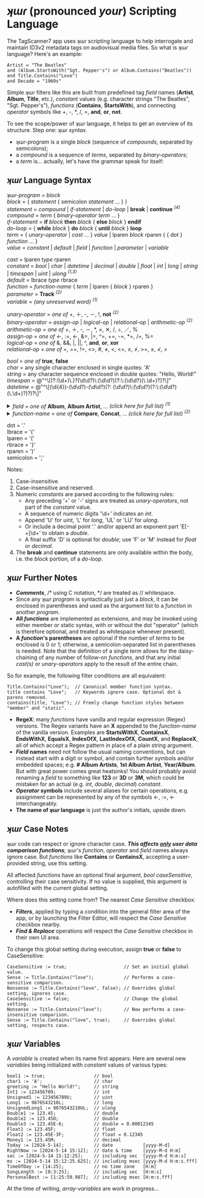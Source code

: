 ﻿# _ʞɯɾ_ (pronounced _your_) Scripting Language  
  
The TagScanner7 app uses _ʞɯɾ_ scripting language to help interrogate and maintain ID3v2 metadata tags on audiovisual media files. So what is _ʞɯɾ_ language? Here's an example:  
  
    Artist = "The Beatles"  
    and (Album.StartsWith("Sgt. Pepper's") or Album.Contains("Beatles"))  
    and Title.Contains("Love")  
    and Decade = "1960s"  
  
Simple _ʞɯɾ_ filters like this are built from predefined tag _field_ names (**Artist**, **Album**, **Title**, etc.), _constant_ values (e.g. character strings "The Beatles", "Sgt. Pepper's"), _functions_ (**Contains**, **StartsWith**), and connecting _operator_ symbols like +, -, *, /, =, **and**, **or**, **not**.  
  
To see the scope/power of _ʞɯɾ_ language, it helps to get an overview of its structure. Step one: _ʞɯɾ_ _syntax_.  
  
- _ʞɯɾ-program_ is a single _block_ (sequence of _compounds_, separated by semicolons);  
- a _compound_ is a sequence of _terms_, separated by _binary-operators_;  
- a _term_ is... actually, let's have the grammar speak for itself:  
  
## _ʞɯɾ_ Language Syntax  
  
_ʞɯɾ-program_ = _block_  
_block_ = \{ _statement_ \{ semicolon _statement_ ... \} \}  
_statement_ = _compound_ | _if-statement_ | _do-loop_ | **break** | **continue** <sup>_(4)_</sup>  
_compound_ = _term_ \{ _binary-operator_ _term_ ... \}  
_if-statement_ = **if** _block_ **then** _block_ { **else** _block_ } **endif**  
_do-loop_ = { **while** _block_ } **do** _block_ { **until** _block_ } **loop**  
_term_ = \{ _unary-operator_ | _cast_ ... \} _value_ | lparen _block_ rparen \{ \{ dot \} _function_ ... \}  
_value_ = _constant_ | _default_ | _field_ | _function_ | _parameter_ | _variable_  
  
_cast_ = lparen _type_ rparen  
_constant_ = _bool_ | _char_ | _datetime_ | _decimal_ | _double_ | _float_ | _int_ | _long_ | _string_ | _timespan_ | _uint_ | _ulong_ <sup>_(1,3)_</sup>  
_default_ = lbrace _type_ rbrace  
_function_ = _function-name_ \{ _term_ | lparen \{ _block_ \} rparen \}  
_parameter_ = **Track** <sup>_(2)_</sup>  
_variable_ = _(any unreserved word)_ <sup>_(1)_</sup>  
  
_unary-operator_ = _one of_ +, ＋, -, －, !, **not** <sup>_(2)_</sup>  
_binary-operator_ = _assign-op_ | _logical-op_ | _relational-op_ | _arithmetic-op_ <sup>_(2)_</sup>  
_arithmetic-op_ = _one of_ +, ＋, -, －, *, ×, ✕, /, ÷, ／, %  
_assign-op_ = _one of_ \<-, :=, ←, &=, |=, \^=, +=, -=, \*=, /=, %=  
_logical-op_ = _one of_ &, &&, |, ||, ^, **and**, **or**, **xor**  
_relational-op_ = _one of_ =, ==, !=, <>, #, ≠, <, \<=, ≤, ≯, >=, ≥, ≮, >  
  
_bool_ = _one of_ **true**, **false**  
_char_ = any single character enclosed in single quotes: 'A'  
_string_ = any character sequence enclosed in double quotes: "Hello, World!"  
_timespan_ = @"\^\\[(?:(\d+)\\.)?(\d\d?)\\:(\d\d?)(?:\\:(\d\d?)(\\.\d+)?)?\\]"  
_datetime_ = @"\^\\[(\d{4})-(\d\d?)\-(\d\d?)(?: (\d\d?)\\:(\d\d?)(?:\\:(\d\d?)(\\.\d+)?)?)?\\]"  

<details><summary><i>field = one of</i> <b>Album</b>, <b>Album Artist</b>, ... <i>(click here for full list) <sup>(1)</sup>  </i></summary><b>
Album<br>
Album Artist<br>
Album Artists<br>
# Album Artists<br>
Album Artists (sorted)<br>
# Album Artists (sorted)<br>
Album Gain<br>
Album Peak<br>
Album (sort by)<br>
Amazon ID<br>
Artist<br>
Artists<br>
# Artists<br>
Artists (joined)<br>
Audio Bit Rate<br>
# Audio Channels<br>
Audio Sample Rate<br>
BPM<br>
# Bits Per Sample<br>
Century<br>
Classical?<br>
Codecs<br>
Comments<br>
Composer<br>
Composers<br>
# Composers<br>
Composers (sorted)<br>
# Composers (sorted)<br>
Conductor<br>
Copyright<br>
Decade<br>
Disc #<br>
Disc # of #<br>
Disc & Track #<br>
# Discs<br>
Duration<br>
Empty?<br>
File Attributes<br>
File Created<br>
File Created (UTC)<br>
File Extension<br>
File Accessed<br>
File Accessed (UTC)<br>
File Modified<br>
File Modified (UTC)<br>
File Name<br>
File Name (no ext)<br>
File Path<br>
File Size<br>
File Status<br>
First Album Artist<br>
First Album Artist (sorted)<br>
First Artist<br>
First Composer<br>
First Composer (sorted)<br>
First Genre<br>
First Performer<br>
First Performer (sorted)<br>
Genre<br>
Genres<br>
# Genres<br>
Grouping<br>
Image Altitude<br>
Image Creator<br>
Image Date/Time<br>
Image Exposure Time<br>
Image 'F' Number<br>
Image Focal Length<br>
Image Focal Length (35mm)<br>
Image ISO Speed<br>
Image Keywords<br>
Image Latitude<br>
Image Longitude<br>
Image Make<br>
Image Model<br>
Image Orientation<br>
Image Rating<br>
Image Software<br>
Invariant End Position<br>
Invariant Start Position<br>
Lyrics<br>
Media Description<br>
Media Types<br>
Millennium<br>
Mime Type<br>
MusicBrainz Artist ID<br>
MusicBrainz Disc ID<br>
MusicBrainz Release Artist ID<br>
MusicBrainz Release Country<br>
MusicBrainz Release ID<br>
MusicBrainz Release Status<br>
MusicBrainz Release Type<br>
MusicBrainz Track ID<br>
MusicIP PUID<br>
Performers<br>
# Performers<br>
Performers (joined, sorted)<br>
Performers (sorted)<br>
# Performers (sorted)<br>
Photo Height<br>
Photo Quality<br>
Photo Width<br>
Pictures<br>
# Pictures<br>
Possibly Corrupt?<br>
Tag Types<br>
Tag Types on Disk<br>
Title<br>
Title (sort by)<br>
# Tracks<br>
Track Gain<br>
Track #<br>
Track # of #<br>
Track Peak<br>
Video Height<br>
Video Width<br>
Year<br>
Year/Album<br>
</b></details>  

<details><summary><i>function-name = one of</i> <b>Compare</b>, <b>Concat</b>, ... <i>(click here for full list) <sup>(2)</sup></i></summary><b>
Compare<br>
Concat<br>
Contains<br>
ContainsX<br>
Count<br>
CountX<br>
Empty<br>
EndsWith<br>
EndsWithX<br>
Equals<br>
EqualsX<br>
Format<br>
If<br>
IndexOf<br>
IndexOfX<br>
Insert<br>
Join<br>
LastIndexOf<br>
LastIndexOfX<br>
Length<br>
Lower<br>
Max<br>
Min<br>
Pow<br>
Remove<br>
Replace<br>
ReplaceX<br>
Round<br>
Sign<br>
StartsWith<br>
StartsWithX<br>
Substring<br>
ToString<br>
Trim<br>
Truncate<br>
Upper<br>
</b></details>

dot = '.'  
lbrace = '{'  
lparen = '('  
rbrace = '}'  
rparen = ')'  
semicolon = ';'  
  
Notes:  
1. Case-insensitive.  
2. Case-insensitive and reserved.  
3. Numeric _constants_ are parsed according to the following rules:  
   - Any preceding '+' or '-' signs are treated as _unary-operators_, not part of the _constant_ value.  
   - A sequence of numeric digits '\d+' indicates an _int_.  
   - Append 'U' for _uint_, 'L' for _long_, 'UL' or 'LU' for _ulong_.  
   - Or include a decimal point '.' and/or append an exponent part 'E[-+]\d+' to obtain a _double_.  
   - A final suffix 'D' is optional for _double_; use 'F' or 'M' instead for _float_ or _decimal_.  
4. The **break** and **continue** statements are only available within the body, i.e. the _block_ portion, of a _do-loop_.  
  
## _ʞɯɾ_ Further Notes  
  
- ***Comments***, /* using C notation, */ are treated as // whitespace.  
- Since any _ʞɯɾ_ _program_ is syntactically just just a _block_, it can be enclosed in parentheses and used as the argument list to a _function_ in another _program_.  
- **All *functions*** are implemented as extensions, and may be invoked using either member or static syntax, with or without the dot "operator" (which is therefore optional, and treated as whitespace whenever present).  
- **A *function*'s parentheses** are optional if the number of _terms_ to be enclosed is 0 or 1; otherwise, a semicolon-separated list in parentheses is needed. Note that the definition of a single _term_ allows for the daisy-chaining of any number of follow-on _functions_, and that any initial _cast(s)_ or _unary-operators_ apply to the result of the entire chain.
  
So for example, the following filter conditions are all equivalent:  
  
    Title.Contains("Love");  // Canonical member function syntax.
    title contains "Love";   // Keywords ignore case. Optional dot & parens removed.
    contains(title, "Love"); // Freely change function styles between "member" and "static".
  
- **RegeX**: many _functions_ have vanilla and regular expression (Regex) versions. The Regex variants have an **X** appended to the _function-name_ of the vanilla version. Examples are **StartsWithX**, **ContainsX**, **EndsWithX**, **EqualsX**, **IndexOfX**, **LastIndexOfX**, **CountX**, and **ReplaceX**, all of which accept a Regex pattern in place of a plain string argument.  
- ***Field* names** need not follow the usual naming conventions, but can instead start with a digit or symbol, and contain further symbols and/or embedded spaces; e.g. **\#&nbsp;Album&nbsp;Artists**, **1st&nbsp;Album&nbsp;Artist**, **Year/Album**. But with great power comes great heatsinks! You should probably avoid renaming a _field_ to something like **123** or **3D** or **3M**, which could be mistaken for an actual (e.g. _int_, _double_, _decimal_) _constant_.  
- ***Operator* symbols** include several aliases for certain operations, e.g. assignment can be represented by any of the symbols \<-, :=, ← interchangeably.  
- **The name of _ʞɯɾ_ language** is just the author's initials, upside down.  
  
## _ʞɯɾ_ Case Notes  
  
_ʞɯɾ_ code can respect or ignore character case. ***This affects <u>only</u> user data comparison functions***; _ʞɯɾ_'s _function_, _operator_ and _field_ names always ignore case.  But _functions_ like **Contains** or **ContainsX**, accepting a user-provided string, use this setting.  
  
All affected _functions_ have an optional final argument, _bool caseSensitive_, controlling their case sensitivity. If no value is supplied, this argument is autofilled with the current global setting.  
  
Where does this setting come from? The nearest _Case Sensitive_ checkbox:  
  
- ***Filters***, applied by typing a condition into the general filter area of the app, or by launching the Filter Editor, will respect the _Case Sensitive_ checkbox nearby.  
- ***Find & Replace*** operations will respect the _Case Sensitive_ checkbox in their own UI area.  
  
To change this global setting during execution, assign **true** or **false** to CaseSensitive:  
  
    CaseSensitive := true;                     // Set an initial global value.
    Sense := Title.Contains("love");           // Performs a case-sensitive comparison.
    Nonsense := Title.Contains("love", false); // Overrides global setting, ignores case.
    CaseSensitive := false;                    // Change the global setting.
    Nonsense := Title.Contains("love");        // Now performs a case-insensitive comparison.
    Sense := Title.Contains("love", true);     // Overrides global setting, respects case.

## _ʞɯɾ_ Variables  
  
A _variable_ is created when its name first appears. Here are several new _variables_ being initialized with _constant_ values of various types:  
  
    bool1 := true;                  // bool  
    char1 := 'A';                   // char  
    greeting := "Hello World!";     // string  
    Int1 := 123456789;              // int  
    Unsigned1 := 123456789U;        // uint  
    Long1 := 9876543210L;           // long  
    UnsignedLong1 := 9876543210UL;  // ulong  
    Double1 := 123.45;              // double  
    Double2 := 123.45D;             // double  
    Double3 := 123.45E-6;           // double = 0.00012345  
    Float1 := 123.45F;              // float  
    Float2 := 123.45E-3F;           // float = 0.12345  
    Money1 := 123.45M;              // decimal  
    Today := [2024-5-14];           // date           [yyyy-M-d]  
    RightNow := [2024-5-14 15:12];  // date & time    [yyyy-M-d H:m]  
    sec := [2024-5-14 15:12:25];    // including sec  [yyyy-M-d H:m:s]  
    ms := [2024-5-14 15:12:25.625]; // including msec [yyyy-M-d H:m:s.fff]  
    TimeOfDay := [14:25];           // no time zone   [H:m]  
    SongLength := [0:3:25];         // including sec  [H:m:s]  
    PersonalBest := [1:25:59.987];  // including msec [H:m:s.fff]  

At the time of writing, _array-variables_ are work in progress...
